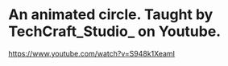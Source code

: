 # An animated circle. Taught by TechCraft_Studio_ on Youtube.



https://www.youtube.com/watch?v=S948k1XeamI
